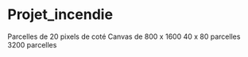 # Projet_incendie

Parcelles de 20 pixels de coté
Canvas de 800 x 1600
40 x 80 parcelles
3200 parcelles